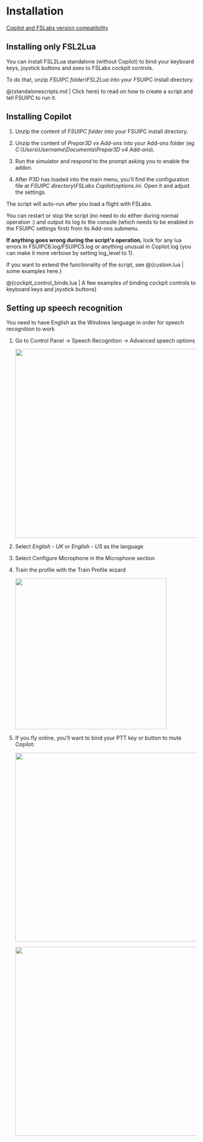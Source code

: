 # Installation

<a href="https://forums.flightsimlabs.com/index.php?/topic/25298-copilot-lua-script/&tab=comments#comment-194432">Copilot and FSLabs version compatibility</a>

## Installing only FSL2Lua

You can install FSL2Lua standalone (without Copilot) to bind your keyboard keys, joystick buttons and axes to FSLabs cockpit controls.

To do that, unzip *FSUIPC folder\FSL2Lua* into your FSUIPC install directory.

@{standalonescripts.md | Click here} to read on how to create a script and tell FSUIPC to run it.

## Installing Copilot

1. Unzip the content of *FSUIPC folder* into your FSUIPC install directory.

2. Unzip the content of *Prepar3D vx Add-ons* into your Add-ons folder (eg *C:\Users\Username\Documents\Prepar3D v4 Add-ons*).

3. Run the simulator and respond to the prompt asking you to enable the addon.

4. After P3D has loaded into the main menu, you'll find the configuration file at *FSUIPC directory\FSLabs Copilot\options.ini*. Open it and adjust the settings.

The script will auto-run after you load a flight with FSLabs.

You can restart or stop the script (no need to do either during normal operation :) and output its log to the console (which needs to be enabled in the FSUIPC settings first) from its Add-ons submenu.

**If anything goes wrong during the script's operation**, look for any lua errors in FSUIPC6.log/FSUIPC5.log or anything unusual in Copilot.log (you can make it more verbose by setting log_level to 1).

If you want to extend the functionality of the script, see @{custom.lua | some examples here.}

@{cockpit_control_binds.lua | A few examples of binding cockpit controls to keyboard keys and joystick buttons}

## Setting up speech recognition

You need to have English as the Windows language in order for speech recognition to work  

1. Go to Control Panel -> Speech Recognition -> Advanced speech options <p><img src="../img/recosetup1.jpg" width="500px"></p>

2. Select *English - UK* or *English - US* as the language

3. Select Configure Microphone in the Microphone section

4. Train the profile with the Train Profile wizard <p><img src="../img/recosetup2.jpg" width="400px"></p>

5. If you fly online, you'll want to bind your PTT key or button to mute Copilot: <p><img src="../img/mutekey.png" width="500px"></p> <p><img src="../img/mutebutton.png" width="500px"></p>

